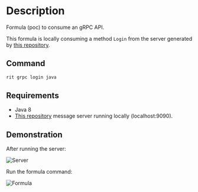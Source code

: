 # Description

Formula (poc) to consume an gRPC API.

This formula is locally consuming a method `Login` from the server generated by [this repository](https://github.com/GuillaumeFalourd/poc-grpc-java-maven).

## Command

```bash
rit grpc login java
```

## Requirements

- Java 8
- [This repository](https://github.com/GuillaumeFalourd/poc-grpc-java-maven) message server running locally (localhost:9090).

## Demonstration

After running the server:

![Server](https://user-images.githubusercontent.com/22433243/128188584-1be5d6e4-6e05-4e74-b286-d00e9c052820.png)

Run the formula command:

![Formula](https://user-images.githubusercontent.com/22433243/128188626-6aa25e4b-0b9e-4306-a5f9-85fdb27d29ad.png)
